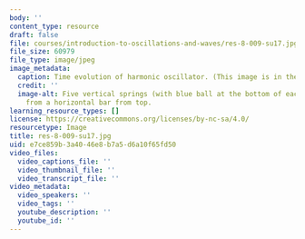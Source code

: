 ```yaml
---
body: ''
content_type: resource
draft: false
file: courses/introduction-to-oscillations-and-waves/res-8-009-su17.jpg
file_size: 60979
file_type: image/jpeg
image_metadata:
  caption: Time evolution of harmonic oscillator. (This image is in the public domain.)
  credit: ''
  image-alt: Five vertical springs (with blue ball at the bottom of each spring) hanging
    from a horizontal bar from top.
learning_resource_types: []
license: https://creativecommons.org/licenses/by-nc-sa/4.0/
resourcetype: Image
title: res-8-009-su17.jpg
uid: e7ce859b-3a40-46e8-b7a5-d6a10f65fd50
video_files:
  video_captions_file: ''
  video_thumbnail_file: ''
  video_transcript_file: ''
video_metadata:
  video_speakers: ''
  video_tags: ''
  youtube_description: ''
  youtube_id: ''
---
```

